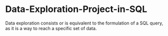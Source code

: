 # Data-Exploration-Project-in-SQL
Data exploration consists or is equivalent to the formulation of a SQL query, as it is a way to reach a specific set of data.
